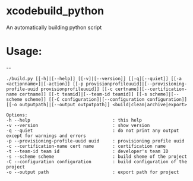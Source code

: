 # xcodebuild_python
An automatically building python script


# Usage: 
--

	./build.py [[-h]|[--help]] [[-v]|[--version]] [[-q][--quiet]] [[-a <actionname>]|[-action]] [[-p provisionprofileuuid]|[--provisioning-profile-uuid provisionprofileuuid]] [[-c certname]|[--certification-name certname]] [[-t teamid]|[--team-id teamid]] [[-s scheme]|[--scheme scheme]] [[-C configuration]|[--configuration configuration]] [[-o outputpath]|[--output outputpath]] <build|clean|archive|export>

	Options:
    -h --help                               : this help
    -v --version                            : show version
    -q --quiet                              : do not print any output except for warnings and errors
    -p --provisioning-profile-uuid uuid     : provisioning profile uuid
    -c --certification-name cert name       : certification name
    -t --team-id team id                    : developer's team ID
    -s --scheme scheme                      : build sheme of the project
    -C --configuration configuration        : build configuration of the project
    -o --output path                        : export path for project
